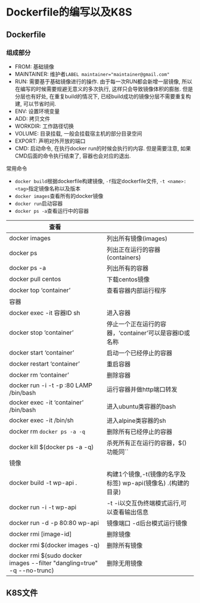 # Dockerfile的编写以及K8S



## Dockerfile

### 组成部分

- FROM: 基础镜像
- MAINTAINER: 维护者`LABEL maintainer="maintainer@gmail.com"`
- RUN: 需要基于基础镜像进行的操作. 由于每一次RUN都会新增一层镜像, 所以在编写的时候需要规避无意义的多次执行, 这样只会导致镜像体积的膨胀. 但是分层也有好处, 在重复build的情况下, 已经build成功的镜像分层不需要重复构建, 可以节省时间. 
- ENV: 设置环境变量
- ADD: 拷贝文件
- WORKDIR: 工作路径切换
- VOLUME: 目录挂载, 一般会挂载宿主机的部分目录空间
- EXPORT: 声明对外开放的端口
- CMD: 启动命令, 在执行docker run的时候会执行的内容. 但是需要注意, 如果CMD后面的命令执行结束了, 容器也会对应的退出. 



常用命令

- `docker build`根据dockerfile构建镜像, `-f`指定dockerfile文件, `-t <name>:<tag>`指定镜像名称以及版本 
- `docker images`查看所有的docker镜像
- `docker run`启动容器
- `docker ps -a`查看运行中的容器

| 查看                                                         |                                                              |
| ------------------------------------------------------------ | ------------------------------------------------------------ |
| docker images                                                | 列出所有镜像(images)                                         |
| docker ps                                                    | 列出正在运行的容器(containers)                               |
| docker ps -a                                                 | 列出所有的容器                                               |
| docker pull centos                                           | 下载centos镜像                                               |
| docker top ‘container’                                       | 查看容器内部运行程序                                         |
| 容器                                                         |                                                              |
| docker exec -it 容器ID sh                                    | 进入容器                                                     |
| docker stop ‘container’                                      | 停止一个正在运行的容器，‘container’可以是容器ID或名称        |
| docker start ‘container’                                     | 启动一个已经停止的容器                                       |
| docker restart ‘container’                                   | 重启容器                                                     |
| docker rm ‘container’                                        | 删除容器                                                     |
| docker run -i -t -p :80 LAMP /bin/bash                       | 运行容器并做http端口转发                                     |
| docker exec -it ‘container’ /bin/bash                        | 进入ubuntu类容器的bash                                       |
| docker exec -it /bin/sh                                      | 进入alpine类容器的sh                                         |
| docker rm `docker ps -a -q`                                  | 删除所有已经停止的容器                                       |
| docker kill $(docker ps -a -q)                               | 杀死所有正在运行的容器，$()功能同``                          |
| 镜像                                                         |                                                              |
| docker build -t wp-api .                                     | 构建1个镜像,-t(镜像的名字及标签) wp-api(镜像名) .(构建的目录) |
| docker run -i -t wp-api                                      | -t -i以交互伪终端模式运行,可以查看输出信息                   |
| docker run -d -p 80:80 wp-api                                | 镜像端口 -d后台模式运行镜像                                  |
| docker rmi [image-id]                                        | 删除镜像                                                     |
| docker rmi $(docker images -q)                               | 删除所有镜像                                                 |
| docker rmi $(sudo docker images --filter "dangling=true" -q --no-trunc) | 删除无用镜像                                                 |



## K8S文件

